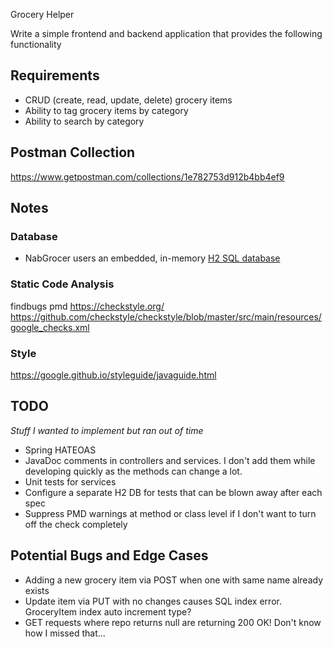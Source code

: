 Grocery Helper

Write a simple frontend and backend application that provides the following functionality

## Requirements
-	CRUD (create, read, update, delete) grocery items
-	Ability to tag grocery items by category
-	Ability to search by category

## Postman Collection
https://www.getpostman.com/collections/1e782753d912b4bb4ef9

## Notes

### Database
- NabGrocer users an embedded, in-memory [H2 SQL database](https://www.h2database.com/html/main.html)

### Static Code Analysis

findbugs
pmd
https://checkstyle.org/
https://github.com/checkstyle/checkstyle/blob/master/src/main/resources/google_checks.xml

### Style
https://google.github.io/styleguide/javaguide.html

## TODO
*Stuff I wanted to implement but ran out of time*

- Spring HATEOAS
- JavaDoc comments in controllers and services. I don't add them while developing quickly as the 
methods can change a lot.
- Unit tests for services
- Configure a separate H2 DB for tests that can be blown away after each spec
- Suppress PMD warnings at method or class level if I don't want to turn off the check completely

## Potential Bugs and Edge Cases
- Adding a new grocery item via POST when one with same name already exists
- Update item via PUT with no changes causes SQL index error. GroceryItem index auto increment type?
- GET requests where repo returns null are returning 200 OK! Don't know how I missed that...